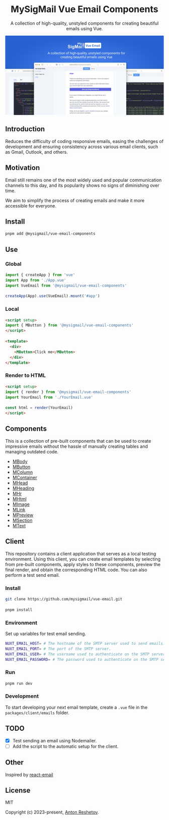 <h1 align="center">MySigMail Vue Email Components</h1>
<p align="center">A collection of high-quality, unstyled components for creating beautiful emails using Vue.</p>
<img src="./hero.jpg">

## Introduction

Reduces the difficulty of coding responsive emails, easing the challenges of development and ensuring consistency across various email clients, such as Gmail, Outlook, and others.

## Motivation

Email still remains one of the most widely used and popular communication channels to this day, and its popularity shows no signs of diminishing over time.

We aim to simplify the process of creating emails and make it more accessible for everyone.

## Install

```bash
pnpm add @mysigmail/vue-email-components
```

## Use

### Global

```js
import { createApp } from 'vue'
import App from './App.vue'
import VueEmail from '@mysigmail/vue-email-components'

createApp(App).use(VueEmail).mount('#app')
```

### Local

```html
<script setup>
import { MButton } from '@mysigmail/vue-email-components'
</script>

<template>
  <div>
    <MButton>Click me</MButton>
  </div>
</template>
```

### Render to HTML

```html
<script setup>
import { render } from '@mysigmail/vue-email-components'
import YourEmail from './YourEmail.vue'

const html = render(YourEmail)
</script>
```

## Components

This is a collection of pre-built components that can be used to create impressive emails without the hassle of manually creating tables and managing outdated code.

- [MBody](https://github.com/mysigmail/vue-email/tree/main/packages/components/src/body)
- [MButton](https://github.com/mysigmail/vue-email/tree/main/packages/components/src/button)
- [MColumn](https://github.com/mysigmail/vue-email/tree/main/packages/components/src/column)
- [MContainer](https://github.com/mysigmail/vue-email/tree/main/packages/components/src/container)
- [MHead](https://github.com/mysigmail/vue-email/tree/main/packages/components/src/head)
- [MHeading](https://github.com/mysigmail/vue-email/tree/main/packages/components/src/heading)
- [MHr](https://github.com/mysigmail/vue-email/tree/main/packages/components/src/hr)
- [MHtml](https://github.com/mysigmail/vue-email/tree/main/packages/components/src/html)
- [MImage](https://github.com/mysigmail/vue-email/tree/main/packages/components/src/img)
- [MLink](https://github.com/mysigmail/vue-email/tree/main/packages/components/src/link)
- [MPreview](https://github.com/mysigmail/vue-email/tree/main/packages/components/src/preview)
- [MSection](https://github.com/mysigmail/vue-email/tree/main/packages/components/src/section)
- [MText](https://github.com/mysigmail/vue-email/tree/main/packages/components/src/text)

## Client

This repository contains a client application that serves as a local testing environment. Using this client, you can create email templates by selecting from pre-built components, apply styles to these components, preview the final render, and obtain the corresponding HTML code. You can also perform a test send email.

### Install

```bash
git clone https://github.com/mysigmail/vue-email.git

pnpm install
```

### Environment

Set up variables for test email sending.

```bash
NUXT_EMAIL_HOST= # The hostname of the SMTP server used to send emails.
NUXT_EMAIL_PORT= # The port of the SMTP server.
NUXT_EMAIL_USER= # The username used to authenticate on the SMTP server.
NUXT_EMAIL_PASSWORD= # The password used to authenticate on the SMTP server.
```

### Run

```bash
pnpm run dev
```

### Development

To start developing your next email template, create a <code>.vue</code> file in the <code>packages/client/emails</code> folder.


## TODO

- [x] Test sending an email using Nodemailer.
- [ ] Add the script to the automatic setup for the client.
## Other

Inspired by [react-email](https://github.com/resendlabs/react-email)

## License

MIT

Copyright (c) 2023-present, [Anton Reshetov](https://github.com/antonreshetov).
